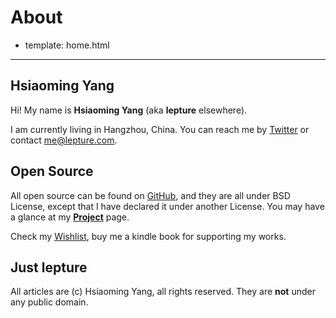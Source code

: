 # About

- template: home.html

---------

## Hsiaoming Yang

Hi! My name is **Hsiaoming Yang** (aka **lepture** elsewhere).

I am currently living in Hangzhou, China. You can reach me by
[Twitter](https://twitter.com/lepture) or contact <me@lepture.com>.


## Open Source

All open source can be found on [GitHub](https://github.com/lepture),
and they are all under BSD License,
except that I have declared it under another License.
You may have a glance at my **[Project](http://lab.lepture.com/)** page.

Check my [Wishlist](https://www.amazon.com/registry/wishlist/373NY7OIMSWGJ),
buy me a kindle book for supporting my works.


## Just lepture

All articles are (c) Hsiaoming Yang, all rights reserved. They are **not**
under any public domain.

